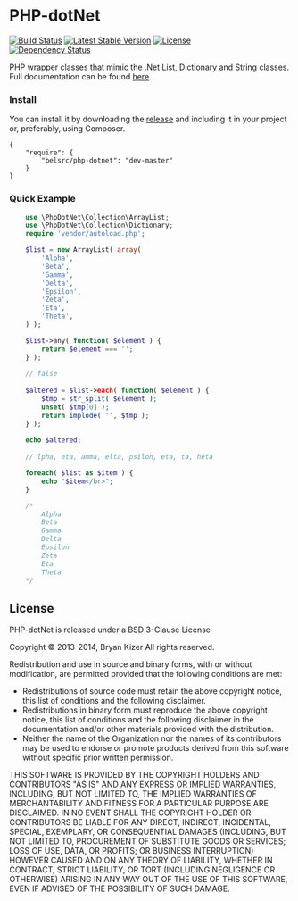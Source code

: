 PHP-dotNet
==========
[![Build Status](https://travis-ci.org/belsrc/PHP-dotNet.png?branch=master)](https://travis-ci.org/belsrc/PHP-dotNet)
[![Latest Stable Version](https://poser.pugx.org/belsrc/PHP-dotNet/v/stable.png)](https://packagist.org/packages/belsrc/PHP-dotNet)
[![License](https://poser.pugx.org/belsrc/PHP-dotNet/license.png)](https://packagist.org/packages/belsrc/PHP-dotNet)  
[![Dependency Status](https://www.versioneye.com/user/projects/5313d8b5ec1375103d0000eb/badge.png)](https://www.versioneye.com/user/projects/5313d8b5ec1375103d0000eb)

PHP wrapper classes that mimic the .Net List, Dictionary and String classes. Full documentation can be found [here](http://docs.bryanckizer.com/phpnet/).

### Install
You can install it by downloading the [release](https://github.com/belsrc/PHP-dotNet/releases) and including it in your project or, preferably, using Composer.
```
{
    "require": {
        "belsrc/php-dotnet": "dev-master"
    }
}
```

### Quick Example
```php
    use \PhpDotNet\Collection\ArrayList;
    use \PhpDotNet\Collection\Dictionary;
    require 'vendor/autoload.php';

    $list = new ArrayList( array(
        'Alpha',
        'Beta',
        'Gamma',
        'Delta',
        'Epsilon',
        'Zeta',
        'Eta',
        'Theta',
    ) );

    $list->any( function( $element ) {
        return $element === '';
    } );
    
    // false
    
    $altered = $list->each( function( $element ) {
        $tmp = str_split( $element );
        unset( $tmp[0] );
        return implode( '', $tmp );
    } );
    
    echo $altered;
    
    // lpha, eta, amma, elta, psilon, eta, ta, heta

    foreach( $list as $item ) {
        echo "$item</br>";
    }

    /*
        Alpha
        Beta
        Gamma
        Delta
        Epsilon
        Zeta
        Eta
        Theta
    */
```

## License ##
PHP-dotNet is released under a BSD 3-Clause License

Copyright &copy; 2013-2014, Bryan Kizer
All rights reserved.

Redistribution and use in source and binary forms, with or without
modification, are permitted provided that the following conditions are
met:

* Redistributions of source code must retain the above copyright notice,
  this list of conditions and the following disclaimer.
* Redistributions in binary form must reproduce the above copyright notice,
  this list of conditions and the following disclaimer in the documentation
  and/or other materials provided with the distribution.
* Neither the name of the Organization nor the names of its contributors
  may be used to endorse or promote products derived from this software
  without specific prior written permission.

THIS SOFTWARE IS PROVIDED BY THE COPYRIGHT HOLDERS AND CONTRIBUTORS "AS
IS" AND ANY EXPRESS OR IMPLIED WARRANTIES, INCLUDING, BUT NOT LIMITED
TO, THE IMPLIED WARRANTIES OF MERCHANTABILITY AND FITNESS FOR A
PARTICULAR PURPOSE ARE DISCLAIMED. IN NO EVENT SHALL THE COPYRIGHT
HOLDER OR CONTRIBUTORS BE LIABLE FOR ANY DIRECT, INDIRECT, INCIDENTAL,
SPECIAL, EXEMPLARY, OR CONSEQUENTIAL DAMAGES (INCLUDING, BUT NOT LIMITED
TO, PROCUREMENT OF SUBSTITUTE GOODS OR SERVICES; LOSS OF USE, DATA, OR
PROFITS; OR BUSINESS INTERRUPTION) HOWEVER CAUSED AND ON ANY THEORY OF
LIABILITY, WHETHER IN CONTRACT, STRICT LIABILITY, OR TORT (INCLUDING
NEGLIGENCE OR OTHERWISE) ARISING IN ANY WAY OUT OF THE USE OF THIS
SOFTWARE, EVEN IF ADVISED OF THE POSSIBILITY OF SUCH DAMAGE.
